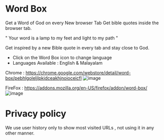 # Word Box
Get a Word of God on every New browser Tab
Get bible quotes inside the browser tab.

" Your word is a lamp to my feet and light to my path "

Get inspired by a new Bible quote in every tab and stay close to God.

- Click on the Word Box icon to change language
- Languages Available : English & Malayalam

Chrome : https://chrome.google.com/webstore/detail/word-box/pebhlgoleljlpkjdceakhjnoioceicfl
![image](https://user-images.githubusercontent.com/6481007/146543459-88a6c8a8-3ca8-415e-830f-cb804f7881ea.png)

FireFox :  https://addons.mozilla.org/en-US/firefox/addon/word-box/
![image](https://user-images.githubusercontent.com/6481007/146543435-26a9263c-ef79-4792-b788-aaf6c310c12c.png)


# Privacy policy
We use user history only to show most visited URLs , not using it in any other manner. 
